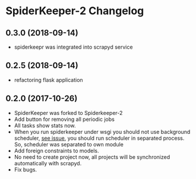 # SpiderKeeper-2 Changelog

## 0.3.0 (2018-09-14)
- spiderkeepr was integrated into scrapyd service

## 0.2.5 (2018-09-14)
- refactoring flask application

## 0.2.0 (2017-10-26)
- SpiderKeeper was forked to Spiderkeeper-2
- Add button for removing all periodic jobs
- All tasks show stats now.
- When you run spiderkeeper under wsgi you should not use background scheduler, [see issue](https://github.com/agronholm/apscheduler/issues/160), you should run scheduler in separated process. So, scheduler was separated to own module
- Add foreign constraints to models.
- No need to create project now, all projects will be synchronized automatically with scrapyd.
- Fix bugs.